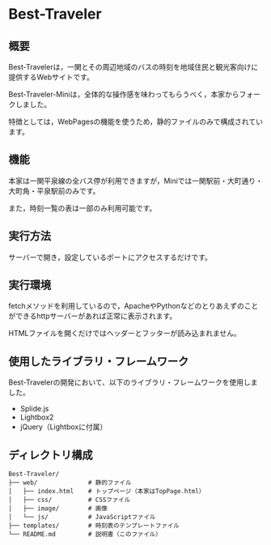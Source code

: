 # Best-Traveler

## 概要

Best-Travelerは，一関とその周辺地域のバスの時刻を地域住民と観光客向けに提供するWebサイトです。

Best-Traveler-Miniは，全体的な操作感を味わってもらうべく，本家からフォークしました。

特徴としては，WebPagesの機能を使うため，静的ファイルのみで構成されています。

## 機能

本家は一関平泉線の全バス停が利用できますが，Miniでは一関駅前・大町通り・大町角・平泉駅前のみです。

また，時刻一覧の表は一部のみ利用可能です。

## 実行方法

サーバーで開き，設定しているポートにアクセスするだけです。

## 実行環境

fetchメソッドを利用しているので，ApacheやPythonなどのとりあえずのことができるhttpサーバーがあれば正常に表示されます。

HTMLファイルを開くだけではヘッダーとフッターが読み込まれません。

## 使用したライブラリ・フレームワーク

Best-Travelerの開発において、以下のライブラリ・フレームワークを使用しました。

- Splide.js
- Lightbox2
- jQuery（Lightboxに付属）

## ディレクトリ構成
```
Best-Traveler/
├── web/              # 静的ファイル
│   ├── index.html 	  # トップページ（本家はTopPage.html）
│   ├── css/          # CSSファイル
│   ├── image/        # 画像
│   └── js/           # JavaScriptファイル
├── templates/        # 時刻表のテンプレートファイル
└── README.md         # 説明書（このファイル）
```
